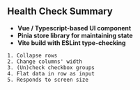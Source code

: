 ## Health Check Summary
* **Vue / Typescript-based UI component**
* **Pinia store library for maintaining state**
* **Vite build with ESLint type-checking**

```
1. Collapse rows
2. Change columns' width
3. (Un)check checkbox groups
4. Flat data in row as input
5. Responds to screen size
```
